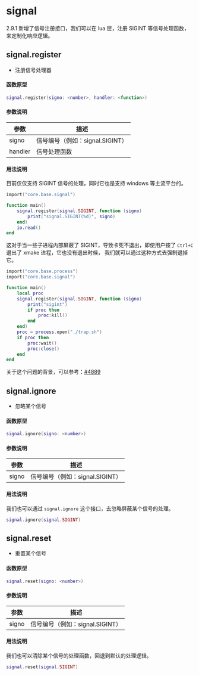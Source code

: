 # signal

2.9.1 新增了信号注册接口，我们可以在 lua 层，注册 SIGINT 等信号处理函数，来定制化响应逻辑。

## signal.register

- 注册信号处理器

#### 函数原型

```lua
signal.register(signo: <number>, handler: <function>)
```

#### 参数说明

| 参数 | 描述 |
|------|------|
| signo | 信号编号（例如：signal.SIGINT） |
| handler | 信号处理函数 |

#### 用法说明

目前仅仅支持 SIGINT 信号的处理，同时它也是支持 windows 等主流平台的。

```lua
import("core.base.signal")

function main()
    signal.register(signal.SIGINT, function (signo)
        print("signal.SIGINT(%d)", signo)
    end)
    io.read()
end
```

这对于当一些子进程内部屏蔽了 SIGINT，导致卡死不退出，即使用户按了 `Ctrl+C` 退出了 xmake 进程，它也没有退出时候，
我们就可以通过这种方式去强制退掉它。

```lua
import("core.base.process")
import("core.base.signal")

function main()
    local proc
    signal.register(signal.SIGINT, function (signo)
        print("sigint")
        if proc then
            proc:kill()
        end
    end)
    proc = process.open("./trap.sh")
    if proc then
        proc:wait()
        proc:close()
    end
end
```

关于这个问题的背景，可以参考：[#4889](https://github.com/xmake-io/xmake/issues/4889)

## signal.ignore

- 忽略某个信号

#### 函数原型

```lua
signal.ignore(signo: <number>)
```

#### 参数说明

| 参数 | 描述 |
|------|------|
| signo | 信号编号（例如：signal.SIGINT） |

#### 用法说明

我们也可以通过 `signal.ignore` 这个接口，去忽略屏蔽某个信号的处理。

```lua
signal.ignore(signal.SIGINT)
```

## signal.reset

- 重置某个信号

#### 函数原型

```lua
signal.reset(signo: <number>)
```

#### 参数说明

| 参数 | 描述 |
|------|------|
| signo | 信号编号（例如：signal.SIGINT） |

#### 用法说明

我们也可以清除某个信号的处理函数，回退到默认的处理逻辑。

```lua
signal.reset(signal.SIGINT)
```
